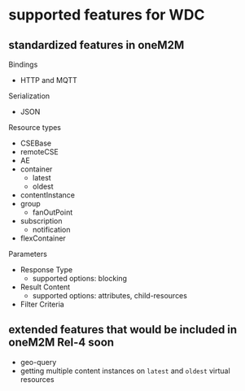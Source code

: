 # supported features for WDC

## standardized features in oneM2M

Bindings
- HTTP and MQTT

Serialization
- JSON 

Resource types
- CSEBase
- remoteCSE
- AE
- container
    - latest
    - oldest 
- contentInstance
- group
    - fanOutPoint
- subscription
    - notification 
- flexContainer

Parameters
- Response Type
    - supported options: blocking 
- Result Content
    - supported options: attributes, child-resources
- Filter Criteria

## extended features that would be included in oneM2M Rel-4 soon

- geo-query
- getting multiple content instances on `latest` and `oldest` virtual resources
